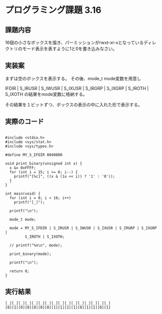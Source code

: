 # プログラミング課題 3.16

## 課題内容
16個の小さなボックスを描き、パーミッションがrwxt-xr-xとなっているディレクトリのモード表示を表すように1と0を書き込みなさい。


## 実装案

まずは空のボックスを表示する。
その後、mode_t mode変数を用意し
 
IFDIR | S_IRUSR | S_IWUSR | S_IXUSR | S_IRGRP | S_IXGRP | S_IROTH | S_IXOTH
の結果をmode変数に格納する。

その結果を１ビットずつ、ボックスの表示の中に入れた形で表示する。

## 実際のコード

```

#include <stdio.h>
#include <sys/stat.h>
#include <sys/types.h>

#define MY_S_IFDIR 0040000

void print_binary(unsigned int x) {
  x &= 0xFFFF;
  for (int i = 15; i >= 0; i--) {
    printf("[%c]", ((x & (1u << i)) ? '1' : '0'));
  }
}

int main(void) {
  for (int i = 0; i < 16; i++)
    printf("[_]");

  printf("\n");

  mode_t mode;

  mode = MY_S_IFDIR | S_IRUSR | S_IWUSR | S_IXUSR | S_IRGRP | S_IXGRP |
         S_IROTH | S_IXOTH;

  // printf("%o\n", mode);

  print_binary(mode);

  printf("\n");

  return 0;
}
```


## 実行結果
```
[_][_][_][_][_][_][_][_][_][_][_][_][_][_][_][_]
[0][1][0][0][0][0][0][1][1][1][1][0][1][1][0][1]
```
